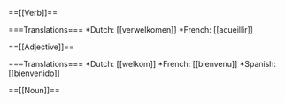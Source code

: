 ==[[Verb]]==

===Translations===
*Dutch: [[verwelkomen]]
*French: [[acueillir]]


==[[Adjective]]==

===Translations===
*Dutch: [[welkom]]
*French: [[bienvenu]]
*Spanish: [[bienvenido]]

==[[Noun]]==